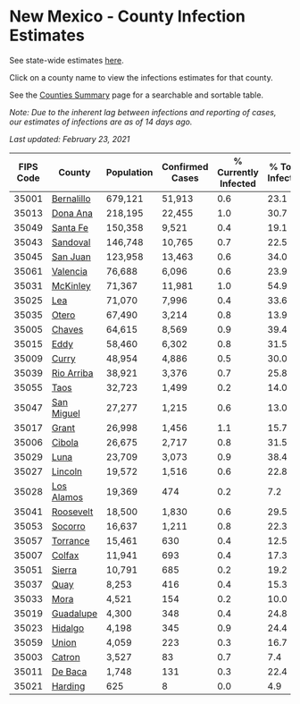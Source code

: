 # New Mexico - County Infection Estimates

See state-wide estimates [here](/infections/us-nm).

Click on a county name to view the infections estimates for that county.

See the [Counties Summary](/infections/summary-counties) page for a searchable and sortable table.

*Note: Due to the inherent lag between infections and reporting of cases, our estimates of infections are as of 14 days ago.*

*Last updated: February 23, 2021*

|   FIPS Code |                   County |   Population |   Confirmed Cases |   % Currently Infected |   % Total Infected |
|-------------|--------------------------|--------------|-------------------|------------------------|--------------------|
|       35001 | [Bernalillo](bernalillo) |      679,121 |            51,913 |                    0.6 |               23.1 |
|       35013 |     [Dona Ana](dona-ana) |      218,195 |            22,455 |                    1.0 |               30.7 |
|       35049 |     [Santa Fe](santa-fe) |      150,358 |             9,521 |                    0.4 |               19.1 |
|       35043 |     [Sandoval](sandoval) |      146,748 |            10,765 |                    0.7 |               22.5 |
|       35045 |     [San Juan](san-juan) |      123,958 |            13,463 |                    0.6 |               34.0 |
|       35061 |     [Valencia](valencia) |       76,688 |             6,096 |                    0.6 |               23.9 |
|       35031 |     [McKinley](mckinley) |       71,367 |            11,981 |                    1.0 |               54.9 |
|       35025 |               [Lea](lea) |       71,070 |             7,996 |                    0.4 |               33.6 |
|       35035 |           [Otero](otero) |       67,490 |             3,214 |                    0.8 |               13.9 |
|       35005 |         [Chaves](chaves) |       64,615 |             8,569 |                    0.9 |               39.4 |
|       35015 |             [Eddy](eddy) |       58,460 |             6,302 |                    0.8 |               31.5 |
|       35009 |           [Curry](curry) |       48,954 |             4,886 |                    0.5 |               30.0 |
|       35039 | [Rio Arriba](rio-arriba) |       38,921 |             3,376 |                    0.7 |               25.8 |
|       35055 |             [Taos](taos) |       32,723 |             1,499 |                    0.2 |               14.0 |
|       35047 | [San Miguel](san-miguel) |       27,277 |             1,215 |                    0.6 |               13.0 |
|       35017 |           [Grant](grant) |       26,998 |             1,456 |                    1.1 |               15.7 |
|       35006 |         [Cibola](cibola) |       26,675 |             2,717 |                    0.8 |               31.5 |
|       35029 |             [Luna](luna) |       23,709 |             3,073 |                    0.9 |               38.4 |
|       35027 |       [Lincoln](lincoln) |       19,572 |             1,516 |                    0.6 |               22.8 |
|       35028 | [Los Alamos](los-alamos) |       19,369 |               474 |                    0.2 |                7.2 |
|       35041 |   [Roosevelt](roosevelt) |       18,500 |             1,830 |                    0.6 |               29.5 |
|       35053 |       [Socorro](socorro) |       16,637 |             1,211 |                    0.8 |               22.3 |
|       35057 |     [Torrance](torrance) |       15,461 |               630 |                    0.4 |               12.5 |
|       35007 |         [Colfax](colfax) |       11,941 |               693 |                    0.4 |               17.3 |
|       35051 |         [Sierra](sierra) |       10,791 |               685 |                    0.2 |               19.2 |
|       35037 |             [Quay](quay) |        8,253 |               416 |                    0.4 |               15.3 |
|       35033 |             [Mora](mora) |        4,521 |               154 |                    0.2 |               10.0 |
|       35019 |   [Guadalupe](guadalupe) |        4,300 |               348 |                    0.4 |               24.8 |
|       35023 |       [Hidalgo](hidalgo) |        4,198 |               345 |                    0.9 |               24.4 |
|       35059 |           [Union](union) |        4,059 |               223 |                    0.3 |               16.7 |
|       35003 |         [Catron](catron) |        3,527 |                83 |                    0.7 |                7.4 |
|       35011 |       [De Baca](de-baca) |        1,748 |               131 |                    0.3 |               22.4 |
|       35021 |       [Harding](harding) |          625 |                 8 |                    0.0 |                4.9 |